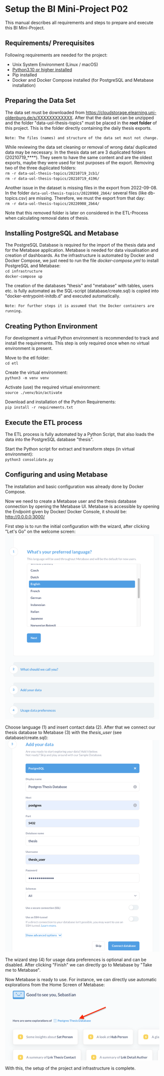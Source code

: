 # Setup the BI Mini-Project P02

This manual describes all requirements and steps to prepare and execute this BI Mini-Project.

## Requirements/ Prerequisites
Following requirements are needed for the project:
* Unix System Environment (Linux / macOS)
* [Python3.10 or higher installed](https://www.python.org/)
* Pip installed
* Docker and Docker Compose installed (for PostgreSQL and Metabase installation)

## Preparing the Data Set
The data set must be downloaded from https://cloudstorage.elearning.uni-oldenburg.de/s/XXXXXXXXXXXX. After that the data 
set can be unzipped and the folder "data-uol-thesis-topics" must be placed in the **root folder** of this project. This is 
the folder directly containing the daily thesis exports.

`Note: The files (names) and structure of the data set must not change.`

While reviewing the data set cleaning or removal of wrong data/ duplicated data may be necessary.
In the thesis data set are 3 duplicated folders (20210719_****). They seem to have the same content and are the oldest
exports, maybe they were used for test purposes of the export. 
Removing two of the three duplicated folders:\
`rm -r data-uol-thesis-topics/20210719_2cb1/`\
`rm -r data-uol-thesis-topics/20210719_4196/`

Another issue in the dataset is missing files in the export from 2022-09-08. In the folder `data-uol-thesis-topics/20220908_2b64/` 
several files (like db-topics.csv) are missing. Therefore, we must the export from that day:\
`rm -r data-uol-thesis-topics/20220908_2b64/`

Note that this removed folder is later on considered in the ETL-Process when calculating removal dates of thesis.

## Installing PostgreSQL and Metabase
The PostgreSQL Database is required for the import of the thesis data and for the Metabase application. Metabase is 
needed for data visualisation and creation of dashboards. 
As the infrastructure is automated by Docker and Docker Compose, we just need to run the file _docker-compose.yml_ to install PostgreSQL and Metabase:\
`cd infrastructure`\
`docker-compose up`

The creation of the databases "thesis" and "metabase" with tables, users etc. is fully automated as the SQL-script (database/create.sql) is copied into "docker-entrypoint-initdb.d" and executed automatically.

`Note: For further steps it is assumed that the Docker containers are running.`

## Creating Python Environment
For development a virtual Python environment is recommended to track and install the requirements. This step is only 
required once when no virtual environment is present.

Move to the etl folder:\
`cd etl`

Create the virtual environment:\
`python3 -m venv venv`

Activate (use) the required virtual environment:\
`source ./venv/bin/activate`

Download and installation of the Python Requirements:\
`pip install -r requirements.txt`

## Execute the ETL process
The ETL process is fully automated by a Python Script, that also loads the data into the PostgreSQL database "thesis".

Start the Python script for extract and transform steps (in virtual environment):\
`python3 consolidate.py`

## Configuring and using Metabase
The installation and basic configuration was already done by Docker Compose.

Now we need to create a Metabase user and the thesis database connection by opening the Metabase UI. Metabase is 
accessible by opening the Endpoint given by Docker/ Docker Console, it should be: http://0.0.0.0:3000/

First step is to run the initial configuration with the wizard, after clicking "Let's Go" on the welcome screen:
![Metabase User Config](images/metabase_user_config.png)

Choose language (1) and insert contact data (2). After that we connect our thesis database to Metabase (3) with the _thesis_user_ (see database/create.sql):
![Metabase Database Config](images/metabase_database_config.png)

The wizard step (4) for usage data preferences is optional and can be disabled. After clicking "Finish" we can directly
go to Metabase by "Take me to Metabase".

Now Metabase is ready to use. For instance, we can directly use automatic explorations from the Home Screen of Metabase:
![Metabase Explorations](images/metabase_explorations.png)

With this, the setup of the project and infrastructure is complete.